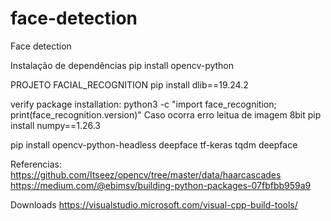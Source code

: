 # face-detection
Face detection 

Instalação de dependências
pip install opencv-python



PROJETO FACIAL_RECOGNITION
pip install dlib==19.24.2


verify package installation:
python3 -c "import face_recognition; print(face_recognition.version)"
Caso ocorra erro leitua de imagem 8bit
pip install numpy==1.26.3

pip install opencv-python-headless deepface tf-keras tqdm deepface

Referencias:
https://github.com/Itseez/opencv/tree/master/data/haarcascades
https://medium.com/@ebimsv/building-python-packages-07fbfbb959a9

Downloads
https://visualstudio.microsoft.com/visual-cpp-build-tools/